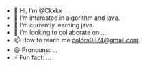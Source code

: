 - 👋 Hi, I’m @Ckxkx
- 👀 I’m interested in algorithm and java.
- 🌱 I’m currently learning java.
- 💞️ I’m looking to collaborate on ...
- 📫 How to reach me colors0874@gmail.com.
- 😄 Pronouns: ...
- ⚡ Fun fact: ...

<!---
Ckxkx/Ckxkx is a ✨ special ✨ repository because its `README.md` (this file) appears on your GitHub profile.
You can click the Preview link to take a look at your changes.
--->
